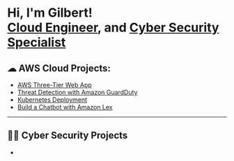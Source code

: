 <h1>Hi, I'm Gilbert! <br/> <a href="https://www.linkedin.com/in/gilbertemodi/">Cloud Engineer</a>, and <a href="https://github.com/gilbertemodi">Cyber Security Specialist</a> </h1>

<h2>☁ AWS Cloud Projects:</h2>


  - [AWS Three-Tier Web App](https://github.com/GilbertEmodi/AWS-ThreeTier-Web-App)
  - [Threat Detection with Amazon GuardDuty](https://github.com/GilbertEmodi/Threat-Detection-with-GuardDuty/tree/main)
  - [Kubernetes Deployment](https://github.com/GilbertEmodi/Kubernetes)
  - [Build a Chatbot with Amazon Lex](https://github.com/GilbertEmodi/Build-a-Chatbot-with-Amazon-Lex/tree/main)
---





<h2>👨‍💻 Cyber Security Projects</h2>



  - []()
